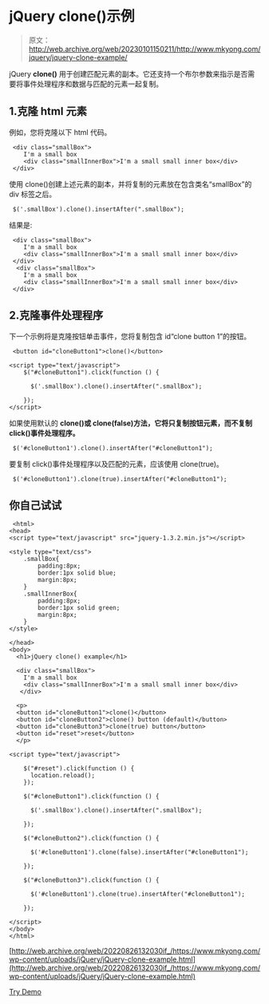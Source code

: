 # jQuery clone()示例

> 原文：<http://web.archive.org/web/20230101150211/http://www.mkyong.com/jquery/jquery-clone-example/>

jQuery **clone()** 用于创建匹配元素的副本。它还支持一个布尔参数来指示是否需要将事件处理程序和数据与匹配的元素一起复制。

## 1.克隆 html 元素

例如，您将克隆以下 html 代码。

```
 <div class="smallBox">
	I'm a small box
	<div class="smallInnerBox">I'm a small small inner box</div>
 </div> 
```

使用 clone()创建上述元素的副本，并将复制的元素放在包含类名“smallBox”的 div 标签之后。

```
 $('.smallBox').clone().insertAfter(".smallBox"); 
```

结果是:

```
 <div class="smallBox">
	I'm a small box
	<div class="smallInnerBox">I'm a small small inner box</div>
 </div>
  <div class="smallBox">
	I'm a small box
	<div class="smallInnerBox">I'm a small small inner box</div>
 </div> 
```

## 2.克隆事件处理程序

下一个示例将是克隆按钮单击事件，您将复制包含 id“clone button 1”的按钮。

```
 <button id="cloneButton1">clone()</button>

<script type="text/javascript">
    $("#cloneButton1").click(function () {

	  $('.smallBox').clone().insertAfter(".smallBox");

    });
</script> 
```

如果使用默认的 **clone()或 clone(false)方法，它将只复制按钮元素，而不复制 click()事件处理程序。**

```
 $('#cloneButton1').clone().insertAfter("#cloneButton1"); 
```

要复制 click()事件处理程序以及匹配的元素，应该使用 clone(true)。

```
 $('#cloneButton1').clone(true).insertAfter("#cloneButton1"); 
```

## 你自己试试

```
 <html>
<head>
<script type="text/javascript" src="jquery-1.3.2.min.js"></script>

<style type="text/css">
	.smallBox{
		padding:8px;
		border:1px solid blue;
		margin:8px;
	}
	.smallInnerBox{
		padding:8px;
		border:1px solid green;
		margin:8px;
	}
</style>

</head>
<body>
  <h1>jQuery clone() example</h1>

  <div class="smallBox">
	I'm a small box
	<div class="smallInnerBox">I'm a small small inner box</div>
   </div>

  <p>
  <button id="cloneButton1">clone()</button>
  <button id="cloneButton2">clone() button (default)</button>
  <button id="cloneButton3">clone(true) button</button>
  <button id="reset">reset</button>
  </p>

<script type="text/javascript">

    $("#reset").click(function () {
	  location.reload();
    });

    $("#cloneButton1").click(function () {

	  $('.smallBox').clone().insertAfter(".smallBox");

    });

    $("#cloneButton2").click(function () {

	  $('#cloneButton1').clone(false).insertAfter("#cloneButton1");

    });

    $("#cloneButton3").click(function () {

	  $('#cloneButton1').clone(true).insertAfter("#cloneButton1");

    });

</script>
</body>
</html> 
```

[http://web.archive.org/web/20220826132030if_/https://www.mkyong.com/wp-content/uploads/jQuery/jQuery-clone-example.html](http://web.archive.org/web/20220826132030if_/https://www.mkyong.com/wp-content/uploads/jQuery/jQuery-clone-example.html)

[Try Demo](http://web.archive.org/web/20220826132030/http://www.mkyong.com/wp-content/uploads/jQuery/jQuery-clone-example.html)<input type="hidden" id="mkyong-current-postId" value="5159">